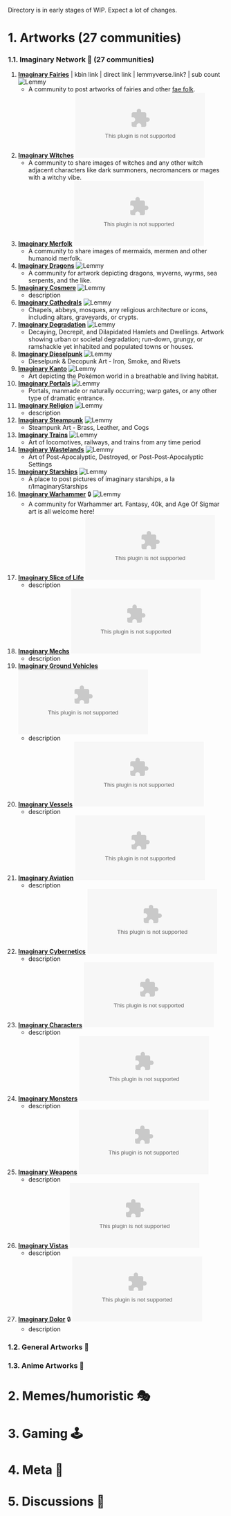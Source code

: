 Directory is in early stages of WIP. Expect a lot of changes.

# 1. Artworks (27 communities)
### 1.1. Imaginary Network 💭 (27 communities)
1. **[Imaginary Fairies](/c/imaginaryfairies@lemmings.world)** | kbin link | direct link | lemmyverse.link? | sub count ![Lemmy](https://img.shields.io/lemmy/imaginaryfairies%40lemmings.world?style=flat-square&label=Subscribers&color=pink)
	- A community to post artworks of fairies and other [fae folk](https://teaandrosemary.com/types-of-fairies-types-of-fae/).
2. **[Imaginary Witches](/c/imaginarywitches@lemmy.dbzer0.com)** ![Lemmy](https://img.shields.io/lemmy/imaginarywitches%40lemmy.dbzer0.com?style=flat-square&label=Subscribers&color=pink)
	- A community to share images of witches and any other witch adjacent characters like dark summoners, necromancers or mages with a witchy vibe.
3. **[Imaginary Merfolk](/c/imaginarymerfolk@lemmy.dbzer0.com)** ![Lemmy](https://img.shields.io/lemmy/imaginarymerfolk%40lemmy.dbzer0.com?style=flat-square&label=Subscribers&color=pink)
	- A community to share images of mermaids, mermen and other humanoid merfolk.
4. **[Imaginary Dragons](/c/imaginarydragons@leminal.space)** ![Lemmy](https://img.shields.io/lemmy/imaginarydragons%40leminal.space?style=flat-square&label=Subscribers&color=pink)
	- A community for artwork depicting dragons, wyverns, wyrms, sea serpents, and the like.
5. **[Imaginary Cosmere](/c/imaginarycosmere@sffa.community)** ![Lemmy](https://img.shields.io/lemmy/imaginarycosmere%40sffa.community?style=flat-square&label=Subscribers&color=pink)
	- description
6. **[Imaginary Cathedrals](/c/imaginarycathedrals@lemm.ee)** ![Lemmy](https://img.shields.io/lemmy/imaginarycathedrals%40lemm.ee?style=flat-square&label=Subscribers&color=pink)
	- Chapels, abbeys, mosques, any religious architecture or icons, including altars, graveyards, or crypts.
7. **[Imaginary Degradation](/c/imaginarydegradation@lemm.ee)** ![Lemmy](https://img.shields.io/lemmy/imaginarydegradation%40lemm.ee?style=flat-square&label=Subscribers&color=pink)
	- Decaying, Decrepit, and Dilapidated Hamlets and Dwellings.
Artwork showing urban or societal degradation; run-down, grungy, or ramshackle yet inhabited and populated towns or houses.
8. **[Imaginary Dieselpunk](/c/imaginarydieselpunk@lemm.ee)** ![Lemmy](https://img.shields.io/lemmy/imaginarydieselpunk%40lemm.ee?style=flat-square&label=Subscribers&color=pink)
	- Dieselpunk & Decopunk Art - Iron, Smoke, and Rivets
9. **[Imaginary Kanto](/c/imaginarykanto@lemm.ee)** ![Lemmy](https://img.shields.io/lemmy/imaginarykanto%40lemm.ee?style=flat-square&label=Subscribers&color=pink)
	- Art depicting the Pokémon world in a breathable and living habitat.
10. **[Imaginary Portals](/c/imaginaryportals@lemm.ee)** ![Lemmy](https://img.shields.io/lemmy/imaginaryportals%40lemm.ee?style=flat-square&label=Subscribers&color=pink)
	- Portals, manmade or naturally occurring; warp gates, or any other type of dramatic entrance.
11. **[Imaginary Religion](/c/imaginaryreligion@lemm.ee)** ![Lemmy](https://img.shields.io/lemmy/imaginaryreligion%40lemm.ee?style=flat-square&label=Subscribers&color=pink)
	- description
12. **[Imaginary Steampunk](/c/imaginarysteampunk@lemm.ee)** ![Lemmy](https://img.shields.io/lemmy/imaginarysteampunk%40lemm.ee?style=flat-square&label=Subscribers&color=pink)
	- Steampunk Art - Brass, Leather, and Cogs
13. **[Imaginary Trains](/c/imaginarytrains@lemm.ee)** ![Lemmy](https://img.shields.io/lemmy/imaginarytrains%40lemm.ee?style=flat-square&label=Subscribers&color=pink)
	- Art of locomotives, railways, and trains from any time period
14. **[Imaginary Wastelands](/c/imaginarywastelands@lemm.ee)** ![Lemmy](https://img.shields.io/lemmy/imaginarywastelands%40lemm.ee?style=flat-square&label=Subscribers&color=pink)
	- Art of Post-Apocalyptic, Destroyed, or Post-Post-Apocalyptic Settings
15. **[Imaginary Starships](/c/imaginarystarships@lemmy.world)** ![Lemmy](https://img.shields.io/lemmy/imaginarystarships%40lemmy.world?style=flat-square&label=Subscribers&color=pink)
	- A place to post pictures of imaginary starships, a la r/ImaginaryStarships
16. **[Imaginary Warhammer](/c/imaginarywarhammer@lemmy.world)** 🔒 ![Lemmy](https://img.shields.io/lemmy/imaginarywarhammer%40lemmy.world?style=flat-square&label=Subscribers&color=pink)
	- A community for Warhammer art. Fantasy, 40k, and Age Of Sigmar art is all welcome here!
17. **[Imaginary Slice of Life](/c/imaginarysliceoflife@lemmy.dbzer0.com)** ![Lemmy](https://img.shields.io/lemmy/imaginarysliceoflife%40lemmy.dbzer0.com?style=flat-square&label=Subscribers&color=pink)
	- description
18. **[Imaginary Mechs](/c/imaginarymechs@lemmy.dbzer0.com)** ![Lemmy](https://img.shields.io/lemmy/imaginarymechs%40lemmy.dbzer0.com?style=flat-square&label=Subscribers&color=pink)
	- description
19. **[Imaginary Ground Vehicles](/c/imaginarygroundvehicles@lemmy.dbzer0.com)** ![Lemmy](https://img.shields.io/lemmy/imaginarygroundvehicles%40lemmy.dbzer0.com?style=flat-square&label=Subscribers&color=pink)
	- description
20. **[Imaginary Vessels](/c/imaginaryvessels@lemmy.dbzer0.com)** ![Lemmy](https://img.shields.io/lemmy/imaginaryvessels%40lemmy.dbzer0.com?style=flat-square&label=Subscribers&color=pink)
	- description
21. **[Imaginary Aviation](/c/imaginaryaviation@lemmy.dbzer0.com)** ![Lemmy](https://img.shields.io/lemmy/imaginaryaviation%40lemmy.dbzer0.com?style=flat-square&label=Subscribers&color=pink)
	- description
22. **[Imaginary Cybernetics](/c/imaginarycybernetics@lemmy.dbzer0.com)** ![Lemmy](https://img.shields.io/lemmy/imaginarycybernetics%40lemmy.dbzer0.com?style=flat-square&label=Subscribers&color=pink)
	- description
23. **[Imaginary Characters](/c/imaginarycharacters@lemmy.dbzer0.com)** ![Lemmy](https://img.shields.io/lemmy/imaginarycharacters%40lemmy.dbzer0.com?style=flat-square&label=Subscribers&color=pink)
	- description
24. **[Imaginary Monsters](/c/imaginarymonsters@lemmy.dbzer0.com)** ![Lemmy](https://img.shields.io/lemmy/imaginarymonsters%40lemmy.dbzer0.com?style=flat-square&label=Subscribers&color=pink)
	- description
25. **[Imaginary Weapons](/c/imaginaryweapons@lemmy.dbzer0.com)** ![Lemmy](https://img.shields.io/lemmy/imaginaryweapons%40lemmy.dbzer0.com?style=flat-square&label=Subscribers&color=pink)
	- description
26. **[Imaginary Vistas](/c/imaginaryvistas@lemmy.dbzer0.com)** ![Lemmy](https://img.shields.io/lemmy/imaginaryvistas%40lemmy.dbzer0.com?style=flat-square&label=Subscribers&color=pink)
	- description
27. **[Imaginary Dolor](/c/imaginarydolor@lemmy.dbzer0.com)** 🔒 ![Lemmy](https://img.shields.io/lemmy/imaginarydolor%40lemmy.dbzer0.com?style=flat-square&label=Subscribers&color=pink)
	- description
### 1.2. General Artworks 🎨
### 1.3. Anime Artworks 💢
# 2. Memes/humoristic 🎭
# 3. Gaming 🕹️
# 4. Meta 🧵
# 5. Discussions 💬 
